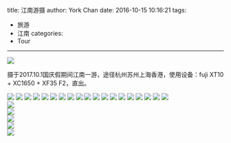 title: 江南游摄
author: York Chan
date: 2016-10-15 10:16:21
tags:
  - 旅游
  - 江南
categories:
  - Tour
---

![](http://image.psdpi.com/photo/gangnan/_DSF3202.jpg)

<!-- less -->

摄于2017.10.1国庆假期间江南一游，途径杭州苏州上海香港，使用设备：fuji XT10 + XC1650 + XF35 F2，直出。

![](http://image.psdpi.com/photo/gangnan/_DSF2336.jpg) 
![](http://image.psdpi.com/photo/gangnan/_DSF2338.jpg) 
![](http://image.psdpi.com/photo/gangnan/_DSF2366.jpg) 
![](http://image.psdpi.com/photo/gangnan/_DSF2404.jpg) 
![](http://image.psdpi.com/photo/gangnan/_DSF2424.jpg) 
![](http://image.psdpi.com/photo/gangnan/_DSF2461.jpg) 
![](http://image.psdpi.com/photo/gangnan/_DSF2554.jpg) 
![](http://image.psdpi.com/photo/gangnan/_DSF2818.jpg) 
![](http://image.psdpi.com/photo/gangnan/_DSF2868.jpg) 
![](http://image.psdpi.com/photo/gangnan/_DSF2901.jpg) 
![](http://image.psdpi.com/photo/gangnan/_DSF2914.jpg) 
![](http://image.psdpi.com/photo/gangnan/_DSF2930.jpg) 
![](http://image.psdpi.com/photo/gangnan/_DSF3001.jpg) 
![](http://image.psdpi.com/photo/gangnan/_DSF3036.jpg) 
![](http://image.psdpi.com/photo/gangnan/_DSF3106.jpg) 
![](http://image.psdpi.com/photo/gangnan/_DSF3130.jpg) 
![](http://image.psdpi.com/photo/gangnan/_DSF3178.jpg) 
![](http://image.psdpi.com/photo/gangnan/_DSF3196.jpg) 
![](http://image.psdpi.com/photo/gangnan/_DSF3200.jpg)  
![](http://image.psdpi.com/photo/gangnan/_DSF3202.jpg)  
![](http://image.psdpi.com/photo/gangnan/_DSF3212.jpg)  
![](http://image.psdpi.com/photo/gangnan/_DSF3291.jpg)  
![](http://image.psdpi.com/photo/gangnan/_DSF3294.jpg)  
![](http://image.psdpi.com/photo/gangnan/_DSF3331.jpg)  
